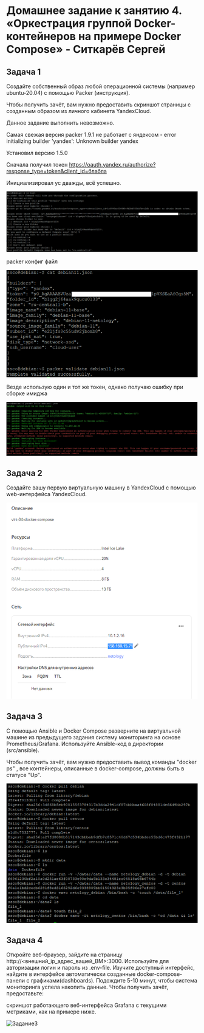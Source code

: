 # Домашнее задание к занятию 4. «Оркестрация группой Docker-контейнеров на примере Docker Compose» - Ситкарёв Сергей

## Задача 1

Создайте собственный образ любой операционной системы (например ubuntu-20.04) с помощью Packer (инструкция).

Чтобы получить зачёт, вам нужно предоставить скриншот страницы с созданным образом из личного кабинета YandexCloud.

Данное задание выполнить невозможно.

Самая свежая версия packer 1.9.1 не работает с яндексом - error initializing builder 'yandex': Unknown builder yandex

Установил версию 1.5.0

Сначала получил токен https://oauth.yandex.ru/authorize?response_type=token&client_id=блабла

Инициализировал yc дважды, всё успешно.

![Задание1](https://github.com/SSitkarev/virt-04-docker-compose/blob/main/img/1_1.png)

packer конфиг файл 

![Задание1](https://github.com/SSitkarev/virt-04-docker-compose/blob/main/img/1_2.png)

Везде использую один и тот же токен, однако получаю ошибку при сборке имиджа

![Задание1](https://github.com/SSitkarev/virt-04-docker-compose/blob/main/img/1_3.png)

## Задача 2

Создайте вашу первую виртуальную машину в YandexCloud с помощью web-интерфейса YandexCloud.

![Задание2](https://github.com/SSitkarev/virt-04-docker-compose/blob/main/img/2.png)

## Задача 3

С помощью Ansible и Docker Compose разверните на виртуальной машине из предыдущего задания систему мониторинга на основе Prometheus/Grafana. Используйте Ansible-код в директории (src/ansible).

Чтобы получить зачёт, вам нужно предоставить вывод команды "docker ps" , все контейнеры, описанные в docker-compose, должны быть в статусе "Up".

![Задание3](https://github.com/SSitkarev/virt03_docker/blob/main/img/3.png)

## Задача 4

Откройте веб-браузер, зайдите на страницу http://<внешний_ip_адрес_вашей_ВМ>:3000.
Используйте для авторизации логин и пароль из .env-file.
Изучите доступный интерфейс, найдите в интерфейсе автоматически созданные docker-compose-панели с графиками(dashboards).
Подождите 5-10 минут, чтобы система мониторинга успела накопить данные.
Чтобы получить зачёт, предоставьте:

скриншот работающего веб-интерфейса Grafana с текущими метриками, как на примере ниже.

![Задание3](https://github.com/SSitkarev/virt03_docker/blob/main/img/4.png)